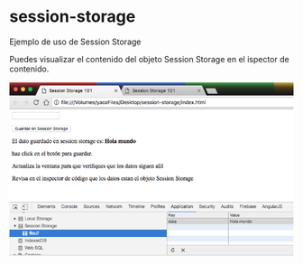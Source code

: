 # session-storage
Ejemplo de uso de Session Storage

Puedes visualizar el contenido del objeto Session Storage en el ispector de contenido.

![Session Storage](./sessionStorage.png)
